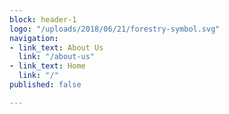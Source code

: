 ```yaml
---
block: header-1
logo: "/uploads/2018/06/21/forestry-symbol.svg"
navigation:
- link_text: About Us
  link: "/about-us"
- link_text: Home
  link: "/"
published: false

---
```

